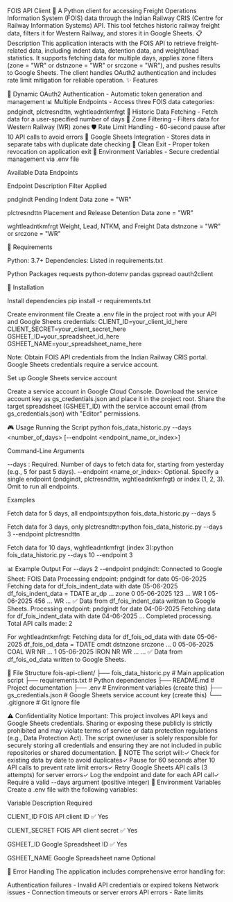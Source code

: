 FOIS API Client 🚂
A Python client for accessing Freight Operations Information System (FOIS) data through the Indian Railway CRIS (Centre for Railway Information Systems) API. This tool fetches historic railway freight data, filters it for Western Railway, and stores it in Google Sheets.
📋 Description
This application interacts with the FOIS API to retrieve freight-related data, including indent data, detention data, and weight/lead statistics. It supports fetching data for multiple days, applies zone filters (zone = "WR" or dstnzone = "WR" or srczone = "WR"), and pushes results to Google Sheets. The client handles OAuth2 authentication and includes rate limit mitigation for reliable operation.
✨ Features

🔐 Dynamic OAuth2 Authentication - Automatic token generation and management
📊 Multiple Endpoints - Access three FOIS data categories: pndgindt, plctresndttn, wghtleadntkmfrgt
🔄 Historic Data Fetching - Fetch data for a user-specified number of days
🎯 Zone Filtering - Filters data for Western Railway (WR) zones
🛡️ Rate Limit Handling - 60-second pause after 10 API calls to avoid errors
📁 Google Sheets Integration - Stores data in separate tabs with duplicate date checking
🧹 Clean Exit - Proper token revocation on application exit
📝 Environment Variables - Secure credential management via .env file

Available Data Endpoints



Endpoint
Description
Filter Applied



pndgindt
Pending Indent Data
zone = "WR"


plctresndttn
Placement and Release Detention Data
zone = "WR"


wghtleadntkmfrgt
Weight, Lead, NTKM, and Freight Data
dstnzone = "WR" or srczone = "WR"


🔧 Requirements

Python: 3.7+
Dependencies: Listed in requirements.txt

Python Packages
requests
python-dotenv
pandas
gspread
oauth2client

🚀 Installation

Install dependencies
pip install -r requirements.txt


Create environment file
Create a .env file in the project root with your API and Google Sheets credentials:
CLIENT_ID=your_client_id_here
CLIENT_SECRET=your_client_secret_here
GSHEET_ID=your_spreadsheet_id_here
GSHEET_NAME=your_spreadsheet_name_here


Note: Obtain FOIS API credentials from the Indian Railway CRIS portal. Google Sheets credentials require a service account.


Set up Google Sheets service account

Create a service account in Google Cloud Console.
Download the service account key as gs_credentials.json and place it in the project root.
Share the target spreadsheet (GSHEET_ID) with the service account email (from gs_credentials.json) with "Editor" permissions.



🎮 Usage
Running the Script
python fois_data_historic.py --days <number_of_days> [--endpoint <endpoint_name_or_index>]

Command-Line Arguments

--days <number>: Required. Number of days to fetch data for, starting from yesterday (e.g., 5 for past 5 days).
--endpoint <name_or_index>: Optional. Specify a single endpoint (pndgindt, plctresndttn, wghtleadntkmfrgt) or index (1, 2, 3). Omit to run all endpoints.

Examples

Fetch data for 5 days, all endpoints:python fois_data_historic.py --days 5


Fetch data for 3 days, only plctresndttn:python fois_data_historic.py --days 3 --endpoint plctresndttn


Fetch data for 10 days, wghtleadntkmfrgt (index 3):python fois_data_historic.py --days 10 --endpoint 3



📊 Example Output
For --days 2 --endpoint pndgindt:
Connected to Google Sheet: FOIS Data
Processing endpoint: pndgindt for date 05-06-2025
Fetching data for df_fois_indent_data with date 05-06-2025
df_fois_indent_data =
   TDATE      ar_dp  ...  zone
0  05-06-2025  123   ...  WR
1  05-06-2025  456   ...  WR
...
✅ Data from df_fois_indent_data written to Google Sheets.
Processing endpoint: pndgindt for date 04-06-2025
Fetching data for df_fois_indent_data with date 04-06-2025
...
Completed processing. Total API calls made: 2

For wghtleadntkmfrgt:
Fetching data for df_fois_od_data with date 05-06-2025
df_fois_od_data =
   TDATE  cmdt  dstnzone  srczone  ...
0  05-06-2025  COAL  WR       NR      ...
1  05-06-2025  IRON  NR       WR      ...
...
✅ Data from df_fois_od_data written to Google Sheets.

📁 File Structure
fois-api-client/
├── fois_data_historic.py   # Main application script
├── requirements.txt        # Python dependencies
├── README.md               # Project documentation
├── .env                    # Environment variables (create this)
├── gs_credentials.json     # Google Sheets service account key (create this)
└── .gitignore              # Git ignore file

⚠️ Confidentiality Notice
Important: This project involves API keys and Google Sheets credentials. Sharing or exposing these publicly is strictly prohibited and may violate terms of service or data protection regulations (e.g., Data Protection Act). The script owner/user is solely responsible for securely storing all credentials and ensuring they are not included in public repositories or shared documentation.
🚨 NOTE
The script will:✓ Check for existing data by date to avoid duplicates✓ Pause for 60 seconds after 10 API calls to prevent rate limit errors✓ Retry Google Sheets API calls (3 attempts) for server errors✓ Log the endpoint and date for each API call✓ Require a valid --days argument (positive integer)
🔑 Environment Variables
Create a .env file with the following variables:



Variable
Description
Required



CLIENT_ID
FOIS API client ID
✅ Yes


CLIENT_SECRET
FOIS API client secret
✅ Yes


GSHEET_ID
Google Spreadsheet ID
✅ Yes


GSHEET_NAME
Google Spreadsheet name
Optional


🚨 Error Handling
The application includes comprehensive error handling for:

Authentication failures - Invalid API credentials or expired tokens
Network issues - Connection timeouts or server errors
API errors - Rate limits

